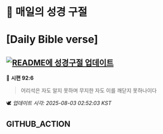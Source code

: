 # 🙏 매일의 성경 구절
# [Daily Bible verse]
## [![README에 성경구절 업데이트](https://github.com/DONGSUKA/first_test/actions/workflows/update-readme-bible.yml/badge.svg)](https://github.com/DONGSUKA/first_test/actions/workflows/update-readme-bible.yml)
<!-- START_BIBLE_VERSE -->
📖 **시편 92:6**
> 어리석은 자도 알지 못하며 무지한 자도 이를 깨닫지 못하나이다

🕊️ _업데이트 시각: 2025-08-03 02:52:03 KST_
  <!-- END_BIBLE_VERSE -->
## GITHUB_ACTION
